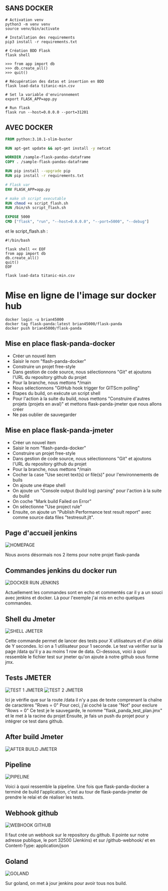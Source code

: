 ## SANS DOCKER
```shell
# Activation venv
python3 -m venv venv  
source venv/bin/activate

# Installation des requirements
pip3 install -r requirements.txt

# Création BDD Flask
flask shell

>>> from app import db  
>>> db.create_all()     
>>> quit()

# Récupération des datas et insertion en BDD
flask load-data titanic-min.csv

# Set la variable d'environnement
export FLASK_APP=app.py

# Run flask
flask run --host=0.0.0.0 --port=31201
```
## AVEC DOCKER

```Dockerfile
FROM python:3.10.1-slim-buster

RUN apt-get update && apt-get install -y netcat

WORKDIR /sample-flask-pandas-dataframe
COPY . /sample-flask-pandas-dataframe

RUN pip install --upgrade pip
RUN pip install -r requirements.txt

# Flask var
ENV FLASK_APP=app.py

# make sh script executable
RUN chmod +x script_flash.sh
RUN /bin/sh script_flash.sh

EXPOSE 5000
CMD ["flask", "run", "--host=0.0.0.0", "--port=5000", "--debug"]
```
et le script_flash.sh : 
```shell
#!/bin/bash

flask shell << EOF
from app import db
db.create_all()
quit()
EOF

flask load-data titanic-min.csv
```

# Mise en ligne de l'image sur docker hub
```shell
docker login -u brian45000
docker tag flask-panda:latest brian45000/flask-panda
docker push brian45000/flask-panda
```

## Mise en place flask-panda-docker
- Créer un nouvel item
- Saisir le nom "flash-panda-docker"
- Construire un projet free-style
- Dans gestion de code source, nous sélectionnons "Git" et ajoutons l'URL du repository github du projet
- Pour la branche, nous mettons */main
- Nous sélectionnons "GitHub hook trigger for GITScm polling"
- Etapes du build, on exécute un script shell
- Pour l'action à la suite du build, nous mettons "Construire d'autres projets (projets en aval)" et mettons flask-panda-jmeter que nous allons créer
- Ne pas oublier de sauvegarder

## Mise en place flask-panda-jmeter
- Créer un nouvel item
- Saisir le nom "flash-panda-docker"
- Construire un projet free-style
- Dans gestion de code source, nous sélectionnons "Git" et ajoutons l'URL du repository github du projet
- Pour la branche, nous mettons */main
- Cocher la case "Use secret text(s) or file(s)" pour l'environnements de buils
- On ajoute une étape shell
- On ajoute un "Console output (build log) parsing" pour l'action à la suite du build
- On coche "Mark build Failed on Error"
- On sélectionne "Use project rule"
- Ensuite, on ajoute un "Publish Performance test result report" avec comme source data files "testresult.jlt".

## Page d'accueil jenkins
![HOMEPAGE](/media/screens/homepage.png)

Nous avons désormais nos 2 items pour notre projet flask-panda

## Commandes jenkins du docker run
![DOCKER RUN JENKINS](/media/screens/commande_docker.png)

Actuellement les commandes sont en echo et commentés car il y a un souci avec jenkins et docker.
Là pour l'exemple j'ai mis en echo quelques commandes.

## Shell du Jmeter
![SHELL JMETER](/media/screens/jmeter_shell.png)

Cette commande permet de lancer des tests pour X utilisateurs et d'un délai de Y secondes. Ici on a 1 utilisateur pour 1 seconde.
Le test va vérifier sur la page /data qu'il y a au moins 1 row de data.
Ci-dessous, voici à quoi ressemble le fichier test sur jmeter qu'on ajoute à notre github sous forme jmx.

## Tests JMETER
![TEST 1 JMETER](/media/screens/test_1_jmeter.png)
![TEST 2 JMETER](/media/screens/test_2_jmeter.png)

Ici je vérifie que sur la route /data il n'y a pas de texte comprenant la chaîne de caractères "Rows = 0"
Pour ceci, j'ai coché la case "Not" pour exclure "Rows = 0"
Ce test je le sauvegarde, le nomme "flask_panda_test_plan.jmx" et le met à la racine du projet
Ensuite, je fais un push du projet pour y intégrer ce test dans github.

## After build Jmeter
![AFTER BUILD JMETER](/media/screens/jmeter_after_build.png)

## Pipeline
![PIPELINE](/media/screens/pipeline.png)

Voici à quoi ressemble la pipeline.
Une fois que flask-panda-docker a terminé de build l'application, c'est au tour de flask-panda-jmeter de prendre le relai et de réaliser les tests.

## Webhook github
![WEBHOOK GITHUB](/media/screens/webhook.png)

Il faut crée un webhook sur le repository du github.
Il pointe sur notre adresse publique, le port 32500 (Jenkins) et sur /github-webhook/ 
et en Content-Type: application/json

## Goland
![GOLAND](/media/screens/goland_jenkins.png)

Sur goland, on met à jour jenkins pour avoir tous nos build.